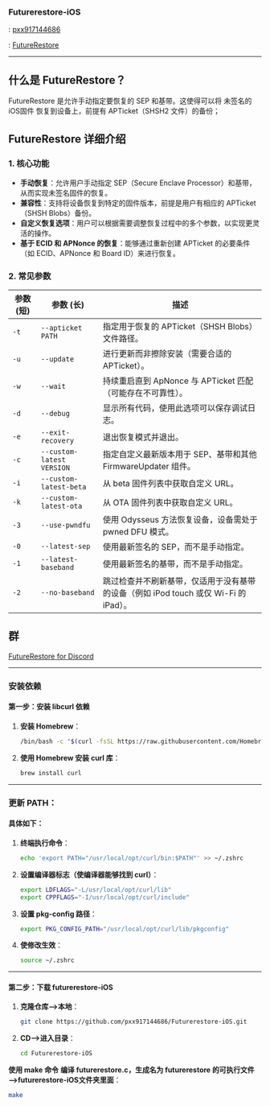 ### Futurerestore-iOS

: [pxx917144686](https://github.com/pxx917144686)

: [FutureRestore](https://ios.cfw.guide/futurerestore)

---

## 什么是 FutureRestore？

FutureRestore 是允许手动指定要恢复的 SEP 和基带。这使得可以将  未签名的iOS固件  恢复到设备上，前提有 APTicket（SHSH2 文件）的备份；


## FutureRestore 详细介绍

### 1. 核心功能

- **手动恢复**：允许用户手动指定 SEP（Secure Enclave Processor）和基带，从而实现未签名固件的恢复。
- **兼容性**：支持将设备恢复到特定的固件版本，前提是用户有相应的 APTicket（SHSH Blobs）备份。
- **自定义恢复选项**：用户可以根据需要调整恢复过程中的多个参数，以实现更灵活的操作。
- **基于 ECID 和 APNonce 的恢复**：能够通过重新创建 APTicket 的必要条件（如 ECID、APNonce 和 Board ID）来进行恢复。

### 2. 常见参数

| 参数 (短) | 参数 (长)                          | 描述                                                                                           |
|-----------|-----------------------------------|------------------------------------------------------------------------------------------------|
| `-t`      | `--apticket PATH`                 | 指定用于恢复的 APTicket（SHSH Blobs）文件路径。                                            |
| `-u`      | `--update`                        | 进行更新而非擦除安装（需要合适的 APTicket）。                                              |
| `-w`      | `--wait`                          | 持续重启直到 ApNonce 与 APTicket 匹配（可能存在不可靠性）。                                 |
| `-d`      | `--debug`                         | 显示所有代码，使用此选项可以保存调试日志。                                                  |
| `-e`      | `--exit-recovery`                | 退出恢复模式并退出。                                                                          |
| `-c`      | `--custom-latest VERSION`        | 指定自定义最新版本用于 SEP、基带和其他 FirmwareUpdater 组件。                                 |
| `-i`      | `--custom-latest-beta`           | 从 beta 固件列表中获取自定义 URL。                                                            |
| `-k`      | `--custom-latest-ota`            | 从 OTA 固件列表中获取自定义 URL。                                                             |
| `-3`      | `--use-pwndfu`                   | 使用 Odysseus 方法恢复设备，设备需处于 pwned DFU 模式。                                      |
| `-0`      | `--latest-sep`                   | 使用最新签名的 SEP，而不是手动指定。                                                         |
| `-1`      | `--latest-baseband`              | 使用最新签名的基带，而不是手动指定。                                                         |
| `-2`      | `--no-baseband`                  | 跳过检查并不刷新基带，仅适用于没有基带的设备（例如 iPod touch 或仅 Wi-Fi 的 iPad）。       |


## 群

[FutureRestore for Discord](https://discord.com/invite/96wCSnwYVX)

---

### 安装依赖

#### 第一步：安装 libcurl 依赖

1. **安装 Homebrew**：
   ```bash
   /bin/bash -c "$(curl -fsSL https://raw.githubusercontent.com/Homebrew/install/HEAD/install.sh)"

2. **使用 Homebrew 安装 curl 库**：
   ```bash
   brew install curl

---

### **更新 PATH**：

#### 具体如下：

1. **终端执行命令**：
   ```bash
   echo 'export PATH="/usr/local/opt/curl/bin:$PATH"' >> ~/.zshrc

2. **设置编译器标志（使编译器能够找到 curl）**：
   ```bash
   export LDFLAGS="-L/usr/local/opt/curl/lib"
   export CPPFLAGS="-I/usr/local/opt/curl/include"

3. **设置 pkg-config 路径**：
   ```bash
   export PKG_CONFIG_PATH="/usr/local/opt/curl/lib/pkgconfig"

4. **使修改生效**：
   ```bash
   source ~/.zshrc

---

#### 第二步：下载 futurerestore-iOS

1. **克隆仓库——>本地**：
   ```bash
   git clone https://github.com/pxx917144686/Futurerestore-iOS.git
   
2. **CD——>进入目录**：
   ```bash
   cd Futurerestore-iOS

**使用 make 命令**
**编译 futurerestore.c，生成名为 futurerestore 的可执行文件——>futurerestore-iOS文件夹里面**：
   ```bash
make
